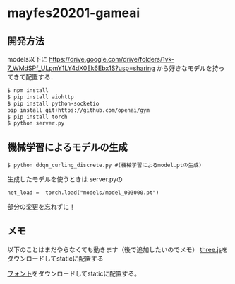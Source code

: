 # mayfes20201-gameai
## 開発方法
models以下に
https://drive.google.com/drive/folders/1vk-7_WMdSPf_ULpmY1LY4dX0Ek6Ebx1S?usp=sharing
から好きなモデルを持ってきて配置する．

```bash
$ npm install
$ pip install aiohttp
$ pip install python-socketio
pip install git+https://github.com/openai/gym
$ pip install torch
$ python server.py
```

## 機械学習によるモデルの生成
```
$ python ddqn_curling_discrete.py #(機械学習によるmodel.ptの生成)
```
生成したモデルを使うときは
server.pyの
```
net_load =  torch.load("models/model_003000.pt")
```
部分の変更を忘れずに！
## メモ
以下のことはまだやらなくても動きます（後で追加したいのでメモ）
[three.js](http://threejs.org/build/three.js)をダウンロードしてstaticに配置する

[フォント](https://raw.githubusercontent.com/mrdoob/three.js/master/examples/fonts/helvetiker_bold.typeface.json)をダウンロードしてstaticに配置する。

